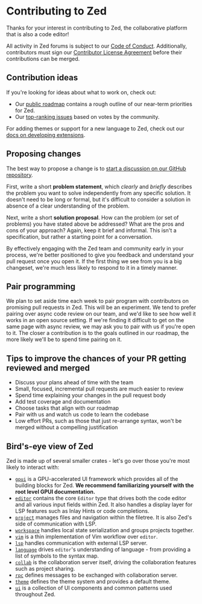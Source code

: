 # Contributing to Zed

Thanks for your interest in contributing to Zed, the collaborative platform that is also a code editor!

All activity in Zed forums is subject to our [Code of Conduct](https://zed.dev/docs/code-of-conduct). Additionally, contributors must sign our [Contributor License Agreement](https://zed.dev/cla) before their contributions can be merged.

## Contribution ideas

If you're looking for ideas about what to work on, check out:

- Our [public roadmap](https://zed.dev/roadmap) contains a rough outline of our near-term priorities for Zed.
- Our [top-ranking issues](https://github.com/zed-industries/zed/issues/5393) based on votes by the community.

For adding themes or support for a new language to Zed, check out our [docs on developing extensions](https://zed.dev/docs/extensions/developing-extensions).

## Proposing changes

The best way to propose a change is to [start a discussion on our GitHub repository](https://github.com/zed-industries/zed/discussions).

First, write a short **problem statement**, which _clearly_ and _briefly_ describes the problem you want to solve independently from any specific solution. It doesn't need to be long or formal, but it's difficult to consider a solution in absence of a clear understanding of the problem.

Next, write a short **solution proposal**. How can the problem (or set of problems) you have stated above be addressed? What are the pros and cons of your approach? Again, keep it brief and informal. This isn't a specification, but rather a starting point for a conversation.

By effectively engaging with the Zed team and community early in your process, we're better positioned to give you feedback and understand your pull request once you open it. If the first thing we see from you is a big changeset, we're much less likely to respond to it in a timely manner.

## Pair programming

We plan to set aside time each week to pair program with contributors on promising pull requests in Zed. This will be an experiment. We tend to prefer pairing over async code review on our team, and we'd like to see how well it works in an open source setting. If we're finding it difficult to get on the same page with async review, we may ask you to pair with us if you're open to it. The closer a contribution is to the goals outlined in our roadmap, the more likely we'll be to spend time pairing on it.

## Tips to improve the chances of your PR getting reviewed and merged

- Discuss your plans ahead of time with the team
- Small, focused, incremental pull requests are much easier to review
- Spend time explaining your changes in the pull request body
- Add test coverage and documentation
- Choose tasks that align with our roadmap
- Pair with us and watch us code to learn the codebase
- Low effort PRs, such as those that just re-arrange syntax, won't be merged without a compelling justification

## Bird's-eye view of Zed

Zed is made up of several smaller crates - let's go over those you're most likely to interact with:

- [`gpui`](/crates/gpui) is a GPU-accelerated UI framework which provides all of the building blocks for Zed. **We recommend familiarizing yourself with the root level GPUI documentation.**
- [`editor`](/crates/editor) contains the core `Editor` type that drives both the code editor and all various input fields within Zed. It also handles a display layer for LSP features such as Inlay Hints or code completions.
- [`project`](/crates/project) manages files and navigation within the filetree. It is also Zed's side of communication with LSP.
- [`workspace`](/crates/workspace) handles local state serialization and groups projects together.
- [`vim`](/crates/vim) is a thin implementation of Vim workflow over `editor`.
- [`lsp`](/crates/lsp) handles communication with external LSP server.
- [`language`](/crates/language) drives `editor`'s understanding of language - from providing a list of symbols to the syntax map.
- [`collab`](/crates/collab) is the collaboration server itself, driving the collaboration features such as project sharing.
- [`rpc`](/crates/rpc) defines messages to be exchanged with collaboration server.
- [`theme`](/crates/theme) defines the theme system and provides a default theme.
- [`ui`](/crates/ui) is a collection of UI components and common patterns used throughout Zed.
